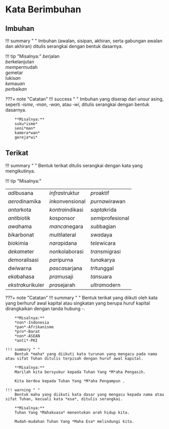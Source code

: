 # Kata Berimbuhan

## Imbuhan

!!! summary " "
    Imbuhan (awalan, sisipan, akhiran, serta gabungan awalan dan akhiran) ditulis serangkai dengan bentuk dasarnya.

!!! tip "Misalnya:"
    *ber*jalan  
    *ber*kelanjutan  
    *mem*permudah  
    g*em*etar  
    lukis*an*  
    *ke*mau*an*  
    *per*baik*an*

???+ note "Catatan"
    !!! success " "
        Imbuhan yang diserap dari unsur asing, seperti &#8209;*isme*, &#8209;*man*, &#8209;*wan*, atau &#8209;*wi*, ditulis serangkai dengan bentuk dasarnya.

        **Misalnya:**  
        suku*isme*  
        seni*man*  
        kamera*wan*  
        gereja*wi*

## Terikat

!!! summary " "
    Bentuk terikat ditulis serangkai dengan kata yang mengikutinya.

!!! tip "Misalnya:"
    <table>
      <tr>
        <td><em>adi</em>busana</td>
        <td><em>infra</em>struktur</td>
        <td><em>pro</em>aktif</td>
      </tr>
      <tr>
        <td><em>aero</em>dinamika</td>
        <td><em>in</em>konvensional</td>
        <td><em>purna</em>wirawan</td>
      </tr>
      <tr>
        <td><em>antar</em>kota</td>
        <td><em>kontra</em>indikasi</td>
        <td><em>sapta</em>krida</td>
      </tr>
      <tr>
        <td><em>anti</em>biotik</td>
        <td><em>ko</em>sponsor</td>
        <td><em>semi</em>profesional</td>
      </tr>
      <tr>
        <td><em>awa</em>hama</td>
        <td><em>manca</em>negara</td>
        <td><em>sub</em>bagian</td>
      </tr>
      <tr>
        <td><em>bi</em>karbonat</td>
        <td><em>multi</em>lateral</td>
        <td><em>swa</em>daya</td>
      </tr>
      <tr>
        <td><em>bio</em>kimia</td>
        <td><em>nara</em>pidana</td>
        <td><em>tele</em>wicara</td>
      </tr>
      <tr>
        <td><em>deka</em>meter</td>
        <td><em>non</em>kolaborasi</td>
        <td><em>trans</em>migrasi</td>
      </tr>
      <tr>
        <td><em>de</em>moralisasi</td>
        <td><em>pari</em>purna</td>
        <td><em>tuna</em>karya</td>
      </tr>
      <tr>
        <td><em>dwi</em>warna</td>
        <td><em>pasca</em>sarjana</td>
        <td><em>tri</em>tunggal</td>
      </tr>
      <tr>
        <td><em>eka</em>bahasa</td>
        <td><em>pra</em>musaji</td>
        <td><em>tan</em>suara</td>
      </tr>
      <tr>
        <td><em>ekstra</em>kurikuler</td>
        <td><em>pra</em>sejarah</td>
        <td><em>ultra</em>modern</td>
      </tr>
    </table>

???+ note "Catatan"
    !!! summary " "
        Bentuk terikat yang diikuti oleh kata yang berhuruf awal kapital atau singkatan yang berupa huruf kapital dirangkaikan dengan tanda hubung <span class="penanda">-</span>.

        **Misalnya:**  
        *non*-Indonesia  
        *pan*-Afrikanisme  
        *pro*-Barat  
        *non*-ASEAN  
        *anti*-PKI

    !!! summary " "
        Bentuk *maha* yang diikuti kata turunan yang mengacu pada nama atau sifat Tuhan ditulis terpisah dengan huruf awal kapital.

        **Misalnya:**  
        Marilah kita bersyukur kepada Tuhan Yang *M*aha Pengasih.

        Kita berdoa kepada Tuhan Yang *M*aha Pengampun .

    !!! warning " "
        Bentuk maha yang diikuti kata dasar yang mengacu kepada nama atau sifat Tuhan, kecuali kata *esa*, ditulis serangkai.

        **Misalnya:**  
        Tuhan Yang *Mahakuasa* menentukan arah hidup kita.

        Mudah-mudahan Tuhan Yang *Maha Esa* melindungi kita.


